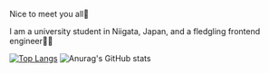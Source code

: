 Nice to meet you all🙌

I am a university student in Niigata, Japan, and a fledgling frontend engineer🙍‍♂️

[![Top Langs](https://github-readme-stats.vercel.app/api/top-langs/?username=kyohei-murata&layout=compact
)](https://github.com/anuraghazra/github-readme-stats)
![Anurag's GitHub stats](https://github-readme-stats.vercel.app/api?username=kyohei-murata)
